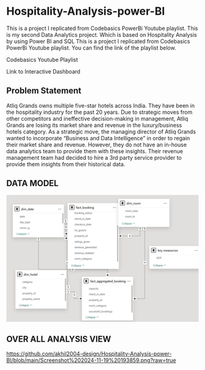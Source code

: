   # Hospitality-Analysis-power-BI
This is a project I replicated from Codebasics PowerBi Youtube playlist.
This is my second  Data Analytics project. Which is based on Hospitality Analysis by using Power BI and SQL 
This is a project I replicated from Codebasics PowerBi Youtube playlist. You can find the link of the playlist below.

Codebasics Youtube Playlist

Link to Interactive Dashboard

## Problem Statement
Atliq Grands owns multiple five-star hotels across India. They have been in the hospitality industry for the past 20 years. Due to strategic moves from other competitors and ineffective decision-making in management, Atliq Grands are losing its market share and revenue in the luxury/business hotels category. As a strategic move, the managing director of Atliq Grands wanted to incorporate “Business and Data Intelligence” in order to regain their market share and revenue. However, they do not have an in-house data analytics team to provide them with these insights. Their revenue management team had decided to hire a 3rd party service provider to provide them insights from their historical data.

## DATA MODEL
![image alt](https://github.com/akhil2004-design/Hospitality-Analysis-power-BI/blob/19bc618b393db581e9cc4e80532717543c661724/Screenshot%202024-11-12%20233344.png)
## OVER ALL ANALYSIS VIEW
https://github.com/akhil2004-design/Hospitality-Analysis-power-BI/blob/main/Screenshot%202024-11-19%20193859.png?raw=true

 



